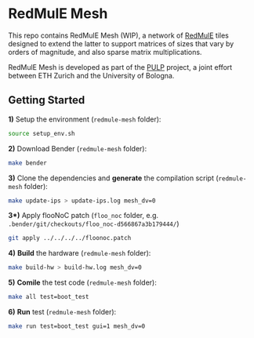 # RedMulE Mesh

This repo contains RedMulE Mesh (WIP), a network of [RedMulE](https://github.com/pulp-platform/redmule) tiles designed to extend the latter to support matrices of sizes that vary by orders of magnitude, and also sparse matrix multiplications.

RedMulE Mesh is developed as part of the [PULP](https://pulp-platform.org/) project, a joint effort between ETH Zurich and the University of Bologna.


## Getting Started
**1)** Setup the environment (`redmule-mesh` folder):
```bash
source setup_env.sh
```
**2)** Download Bender (`redmule-mesh` folder):
```bash
make bender
```
**3)** Clone the dependencies and **generate** the compilation script (`redmule-mesh` folder):
```bash
make update-ips > update-ips.log mesh_dv=0
```
**3\*)** Apply flooNoC patch (`floo_noc` folder, e.g. `.bender/git/checkouts/floo_noc-d566867a3b179444/`)
```bash
git apply ../../../../floonoc.patch
```
**4)** **Build** the hardware (`redmule-mesh` folder):
```bash
make build-hw > build-hw.log mesh_dv=0
```
**5)** **Comile** the test code (`redmule-mesh` folder):
```bash
make all test=boot_test
```
**6)** **Run** test (`redmule-mesh` folder):
```bash
make run test=boot_test gui=1 mesh_dv=0
```
